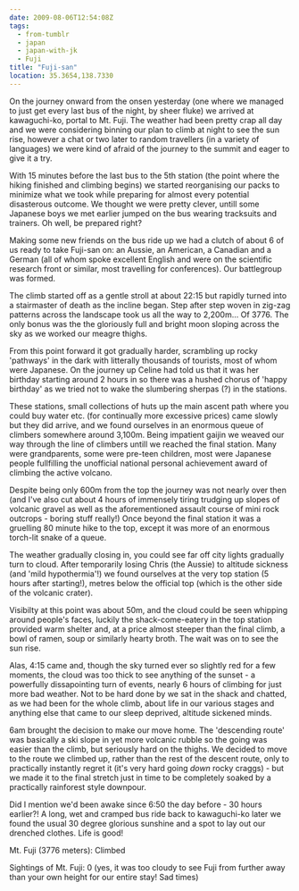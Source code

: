 ```yaml
---
date: 2009-08-06T12:54:08Z
tags:
  - from-tumblr
  - japan
  - japan-with-jk
  - Fuji
title: "Fuji-san"
location: 35.3654,138.7330
---
```

On the journey onward from the onsen yesterday (one where we managed to just get every last bus of the night, by sheer fluke) we arrived at kawaguchi-ko, portal to Mt. Fuji. The weather had been pretty crap all day and we were considering binning our plan to climb at night to see the sun rise, however a chat or two later to random travellers (in a variety of languages) we were kind of afraid of the journey to the summit and eager to give it a try.

With 15 minutes before the last bus to the 5th station (the point where the hiking finished and climbing begins) we started reorganising our packs to minimize what we took while preparing for almost every potential disasterous outcome. We thought we were pretty clever, untill some Japanese boys we met earlier jumped on the bus wearing tracksuits and trainers. Oh well, be prepared right?

Making some new friends on the bus ride up we had a clutch of about 6 of us ready to take Fuji-san on: an Aussie, an American, a Canadian and a German (all of whom spoke excellent English and were on the scientific research front or similar, most travelling for conferences). Our battlegroup was formed.

The climb started off as a gentle stroll at about 22:15 but rapidly turned into a stairmaster of death as the incline began. Step after step woven in zig-zag patterns across the landscape took us all the way to 2,200m... Of 3776. The only bonus was the the gloriously full and bright moon sloping across the sky as we worked our meagre thighs.

From this point forward it got gradually harder, scrambling up rocky 'pathways' in the dark with litterally thousands of tourists, most of whom were Japanese. On the journey up Celine had told us that it was her birthday starting around 2 hours in so there was a hushed chorus of 'happy birthday' as we tried not to wake the slumbering sherpas (?) in the stations.

These stations, small collections of huts up the main ascent path where you could buy water etc. (for continually more excessive prices) came slowly but they did arrive, and we found ourselves in an enormous queue of climbers somewhere around 3,100m. Being impatient gaijin we weaved our way through the line of climbers untill we reached the final station. Many were grandparents, some were pre-teen children, most were Japanese people fullfilling the unofficial national personal achievement award of climbing the active volcano.

Despite being only 600m from the top the journey was not nearly over then (and I've also cut about 4 hours of immensely tiring trudging up slopes of volcanic gravel as well as the aforementioned assault course of mini rock outcrops - boring stuff really!) Once beyond the final station it was a gruelling 80 minute hike to the top, except it was more of an enormous torch-lit snake of a queue.

The weather gradually closing in, you could see far off city lights gradually turn to cloud. After temporarily losing Chris (the Aussie) to altitude sickness (and 'mild hypothermia'!) we found ourselves at the very top station (5 hours after starting!), metres below the official top (which is the other side of the volcanic crater).

Visibilty at this point was about 50m, and the cloud could be seen whipping around people's faces, luckily the shack-come-eatery in the top station provided warm shelter and, at a price almost steeper than the final climb, a bowl of ramen, soup or similarly hearty broth. The wait was on to see the sun rise.

Alas, 4:15 came and, though the sky turned ever so slightly red for a few moments, the cloud was too thick to see anything of the sunset - a powerfully dissapointing turn of events, nearly 6 hours of climbing for just more bad weather. Not to be hard done by we sat in the shack and chatted, as we had been for the whole climb, about life in our various stages and anything else that came to our sleep deprived, altitude sickened minds.

6am brought the decision to make our move home. The 'descending route' was basically a ski slope in yet more volcanic rubble so the going was easier than the climb, but seriously hard on the thighs. We decided to move to the route we climbed up, rather than the rest of the descent route, only to practically instantly regret it (it's very hard going *down* rocky craggs) - but we made it to the final stretch just in time to be completely soaked by a practically rainforest style downpour.

Did I mention we'd been awake since 6:50 the day before - 30 hours earlier?! A long, wet and cramped bus ride back to kawaguchi-ko later we found the usual 30 degree glorious sunshine and a spot to lay out our drenched clothes. Life is good!

Mt. Fuji (3776 meters): Climbed

Sightings of Mt. Fuji: 0 (yes, it was too cloudy to see Fuji from further away than your own height for our entire stay! Sad times)
